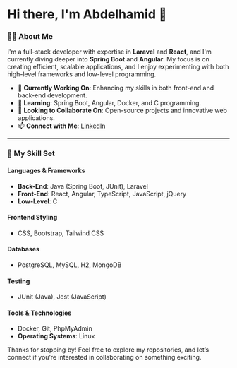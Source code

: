 # Hi there, I'm Abdelhamid 👋

### 👨‍💻 About Me
I'm a full-stack developer with expertise in **Laravel** and **React**, and I'm currently diving deeper into **Spring Boot** and **Angular**. My focus is on creating efficient, scalable applications, and I enjoy experimenting with both high-level frameworks and low-level programming.

- 🔭 **Currently Working On**: Enhancing my skills in both front-end and back-end development.
- 🌱 **Learning**: Spring Boot, Angular, Docker, and C programming.
- 👯 **Looking to Collaborate On**: Open-source projects and innovative web applications.
- 📫 **Connect with Me**: [LinkedIn](https://www.linkedin.com/in/abdelhamid-lamtioui-3653a32a1/)

---

### 💼 My Skill Set

#### Languages & Frameworks
- **Back-End**: Java (Spring Boot, JUnit), Laravel
- **Front-End**: React, Angular, TypeScript, JavaScript, jQuery
- **Low-Level**: C

#### Frontend Styling
- CSS, Bootstrap, Tailwind CSS

#### Databases
- PostgreSQL, MySQL, H2, MongoDB

#### Testing
- JUnit (Java), Jest (JavaScript)

#### Tools & Technologies
- Docker, Git, PhpMyAdmin
- **Operating Systems**: Linux


Thanks for stopping by! Feel free to explore my repositories, and let’s connect if you’re interested in collaborating on something exciting.
